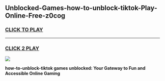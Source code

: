 
## Unblocked-Games-how-to-unblock-tiktok-Play-Online-Free-z0cog
<h3>
<a href="https://premium76.site?title=how-to-unblock-tiktok&ref=26A">CLICK TO PLAY</a></h3>
<hr>

<h3>
<a href="https://premium76.site?title=how-to-unblock-tiktok&ref=26A">CLICK 2 PLAY</a>
  
</h3>

<a href="https://premium76.site?title=how-to-unblock-tiktok&ref=26A"><img src="https://clearcache.store/games.png"></a>


**how-to-unblock-tiktok games unblocked: Your Gateway to Fun and Accessible Online Gaming**
